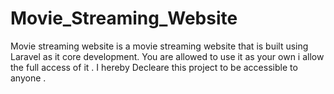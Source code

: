 # Movie_Streaming_Website
Movie streaming website is a movie streaming website that is built using Laravel as it core development. You are allowed to use it as your own i allow the full access of it . I hereby Decleare this project to be accessible to anyone .
